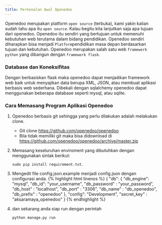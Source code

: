 ```yaml
---
title: Perkenalan Awal Openedoo
---
```


Openedoo merupakan platform `open source` (terbuka), kami yakin kalian sudah tahu apa itu `open source`. Kalau begitu kita lanjutkan saja apa tujuan dari openedoo. Openedoo itu sendiri yang bertujuan untuk memenuhi kebutuhan web terutama dalam bidang pendidikan. Openedoo sendiri diharapkan bisa menjadi `Platform`pendidikan masa depan berdasarkan tujuan dan kebutuhan. Openedoo merupakan salah satu web `framework python` yang dibangun dengan `framework flask`. 

### Database dan Koneksifitas

Dengan berbasiskan flask maka openedoo dapat menjadikan framework web baik untuk menyajikan data berupa XML, JSON, atau membuat aplikasi berbasis web sederhana. Dibekali dengan sqlalchemy openedoo dapat menggunakan beberapa database seperti mysql, atau sqlite.

### Cara Memasang Program Aplikasi Openedoo

1. Openedoo berbasis git sehingga yang perlu dilakukan adalah melakukan clone.
   * Git clone https://github.com/openedoo/openedoo
   * Bila tidak memiliki git maka bisa didownload di https://github.com/openedoo/openedoo/archive/master.zip

2. Memasang keseluruhan enviroment yang dibutuhkan dengan menggunakan sintak berikut:

	```
	sudo pip install requirement.txt.
	```

3. Mengedit file config.json.example menjadi config.json dengan configurasi anda.
	{% highlight html linenos %}
	{
    "db":
        {
            "db_engine": "mysql",
            "db_id": "your_username",
            "db_password" : "your_password",
            "db_host" : "localhost",
            "db_port" : "3306",
            "db_name" : "db_openedoo",
            "db_prefix" : "openedoo"
        },
    "config": "Development",
    "secret_key" : "aksaramaya_openedoo"
	}
	{% endhighlight %}
4. dan sekarang anda siap run dengan perintah
	```
	python manage.py run
	```